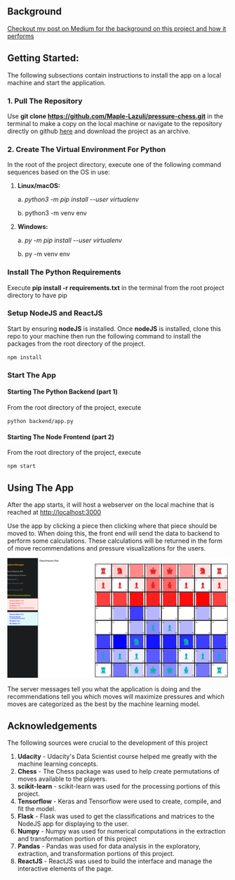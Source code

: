 ## Background
[Checkout my post on Medium for the background on this project and how it performs](https://ada-lazi.medium.com/lstm-for-winning-chess-moves-14db0402a989)

## Getting Started:
The following subsections contain instructions to install the app on a local machine and start the application.

### 1. Pull The Repository
Use __git clone https://github.com/Maple-Lazuli/pressure-chess.git__ in the terminal 
to make a copy on the local machine or navigate to the repository directly on github [here](https://github.com/Maple-Lazuli/pressure-chess.git) 
and download the project as an archive.

### 2. Create The Virtual Environment For Python
In the root of the project directory, execute one of the following command sequences based on the OS in use:
1. __Linux/macOS:__
   
   a. _python3 -m pip install --user virtualenv_

   b. python3 -m venv env

2. __Windows:__
   
   a. _py -m pip install --user virtualenv_

   b. py -m venv env
   
### Install The Python Requirements
Execute __pip install -r requirements.txt__ in the terminal from the root project directory to have pip


### Setup NodeJS and ReactJS
Start by ensuring __nodeJS__ is installed. Once __nodeJS__ is installed, clone this repo to your machine then run the following 
command to install the packages from the root directory of the project.
```
npm install
```

### Start The App 
#### Starting The Python Backend (part 1)
From the root directory of the project, execute
```
python backend/app.py
```
#### Starting The Node Frontend (part 2)
From the root directory of the project, execute
```
npm start
```

## Using The App
After the app starts, it will host a webserver on the local machine that is reached at [http://localhost:3000](http://localhost:3000/)

Use the app by clicking a piece then clicking where that piece should be moved to. When doing this, the front end will
send the data to backend to perform some calculations. These calculations will be returned in the form of move recommendations
and pressure visualizations for the users.

<img src="images/running.png"/>

The server messages tell you what the application is doing and the recommendations tell you which moves will maximize 
pressures and which moves are categorized as the best by the machine learning model.

## Acknowledgements
The following sources were crucial to the development of this project
1. __Udacity__ - Udacity's Data Scientist course helped me greatly with the machine learning concepts.
2. __Chess__ - The Chess package was used to help create permutations of moves available to the players.
3. __scikit-learn__ - scikit-learn was used for the processing portions of this project.
4. __Tensorflow__ - Keras and Tensorflow were used to create, compile, and fit the model.
5. __Flask__ - Flask was used to get the classifications and matrices to the NodeJS app for displaying to the user.
6. __Numpy__ - Numpy was used for numerical computations in the extraction and transformation portion of this project
7. __Pandas__ - Pandas was used for data analysis in the exploratory, extraction, and transformation portions of this project.
8. __ReactJS__ - ReactJS was used to build the interface and manage the interactive elements of the page.

